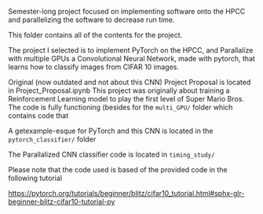Semester-long project focused on implementing software onto the HPCC and parallelizing the software to decrease run time.

This folder contains all of the contents for the project.

The project I selected is to implement PyTorch on the HPCC, and Parallalize with multiple GPUs a Convolutional Neural Network, made with pytorch, that learns how to classify images from CIFAR 10 images.

Original (now outdated and not about this CNN) Project Proposal is located in Project_Proposal.ipynb
This project was originally about training a Reinforcement Learning model to play the first level
of Super Mario Bros. The code is fully functioning (besides for the `multi_GPU/` folder which contains
code that

A getexample-esque for PyTorch and this CNN is located in the `pytorch_classifier/` folder

The Parallalized CNN classifier code is located in `timing_study/`

Please note that the code used is based of the provided code in the following tutorial

https://pytorch.org/tutorials/beginner/blitz/cifar10_tutorial.html#sphx-glr-beginner-blitz-cifar10-tutorial-py

